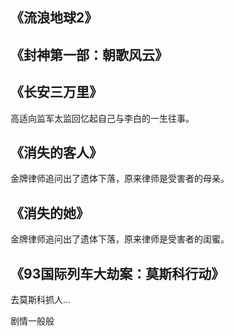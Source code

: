 
## 《流浪地球2》



## 《封神第一部：朝歌风云》




## 《长安三万里》

高适向监军太监回忆起自己与李白的一生往事。


## 《消失的客人》

金牌律师追问出了遗体下落，原来律师是受害者的母亲。


## 《消失的她》

金牌律师追问出了遗体下落，原来律师是受害者的闺蜜。


## 《93国际列车大劫案：莫斯科行动》

去莫斯科抓人...  

剧情一般般